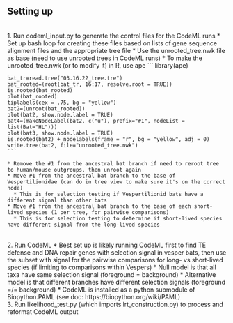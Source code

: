 ## Setting up
<br>
  1. Run codeml_input.py to generate the control files for the CodeML runs
  * Set up bash loop for creating these files based on lists of gene sequence alignment files and the appropriate tree file
  * Use the unrooted_tree.nwk file as base (need to use unrooted trees in CodeML runs)
    * To make the unrooted_tree.nwk (or to modify it) in R, use ape
    ```
    library(ape)

    bat_tr=read.tree("03.16.22_tree.tre")
    bat_rooted=(root(bat_tr, 16:17, resolve.root = TRUE))
    is.rooted(bat_rooted)
    plot(bat_rooted)
    tiplabels(cex = .75, bg = "yellow")
    bat2=(unroot(bat_rooted))
    plot(bat2, show.node.label = TRUE)
    bat4=(makeNodeLabel(bat2, c("u"), prefix="#1", nodeList = list(Bat="HL")))
    plot(bat3, show.node.label = TRUE)
    is.rooted(bat2) + nodelabels(frame = "r", bg = "yellow", adj = 0)
    write.tree(bat2, file="unrooted_tree.nwk")
    ```
    
    * Remove the #1 from the ancestral bat branch if need to reroot tree to human/mouse outgroups, then unroot again
    * Move #1 from the ancestral bat branch to the base of Vespertilionidae (can do in tree view to make sure it's on the correct node)
      * This is for selection testing if Vespertilionid bats have a different signal than other bats
    * Move #1 from the ancestral bat branch to the base of each short-lived species (1 per tree, for pairwise comparisons)
      * This is for selection testing to determine if short-lived species have different signal from the long-lived species
 <br>
  2. Run CodeML
  * Best set up is likely running CodeML first to find TE defense and DNA repair genes with selection signal in vesper bats, then use the subset with signal for the pairwise comparisons for long- vs short-lived species (if limiting to comparisons within Vespers)
  * Null model is that all taxa have same selection signal (foreground = background)
  * Alternative model is that different branches have different selection signals (foreground =/= background)
  * CodeML is installed as a python submodule of Biopython.PAML (see doc: https://biopython.org/wiki/PAML)
  <br>
  3. Run likelihood_test.py (which imports lrt_construction.py) to process and reformat CodeML output
